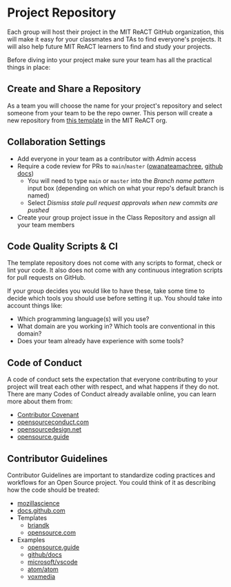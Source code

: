 # Project Repository

Each group will host their project in the MIT ReACT GitHub organization, this
will make it easy for your classmates and TAs to find everyone's projects. It
will also help future MIT ReACT learners to find and study your projects.

Before diving into your project make sure your team has all the practical things
in place:

## Create and Share a Repository

As a team you will choose the name for your project's repository and select
someone from your team to be the repo owner. This person will create a new
repository from
[this template](https://github.com/MIT-ReACT/digital-projects-template) in the
MIT ReACT org.

## Collaboration Settings

- Add everyone in your team as a contributor with _Admin_ access
- Require a code review for PRs to `main`/`master`
  \([owanateamachree](https://owanateamachree.medium.com/how-to-protect-the-master-branch-on-github-ab85e9b6b03),
  [github docs](https://docs.github.com/en/github/collaborating-with-issues-and-pull-requests/approving-a-pull-request-with-required-reviews)\)
  - You will need to type `main` or `master` into the _Branch name pattern_
    input box \(depending on which on what your repo's default branch is named\)
  - Select _Dismiss stale pull request approvals when new commits are pushed_
- Create your group project issue in the Class Repository and assign all your
  team members

## Code Quality Scripts & CI

The template repository does not come with any scripts to format, check or lint
your code. It also does not come with any continuous integration scripts for
pull requests on GitHub.

If your group decides you would like to have these, take some time to decide
which tools you should use before setting it up. You should take into account
things like:

- Which programming language(s) will you use?
- What domain are you working in? Which tools are conventional in this domain?
- Does your team already have experience with some tools?

## Code of Conduct

A code of conduct sets the expectation that everyone contributing to your
project will treat each other with respect, and what happens if they do not.
There are many Codes of Conduct already available online, you can learn more
about them from:

- [Contributor Covenant](https://www.contributor-covenant.org/)
- [opensourceconduct.com](https://opensourceconduct.com/)
- [opensourcedesign.net](https://opensourcedesign.net/code-of-conduct/)
- [opensource.guide](https://opensource.guide/code-of-conduct/)

## Contributor Guidelines

Contributor Guidelines are important to standardize coding practices and
workflows for an Open Source project. You could think of it as describing how
the code should be treated:

- [mozillascience](https://mozillascience.github.io/working-open-workshop/contributing/)
- [docs.github.com](https://docs.github.com/en/github/building-a-strong-community/setting-guidelines-for-repository-contributors)
- Templates
  - [briandk](https://gist.github.com/briandk/3d2e8b3ec8daf5a27a62)
  - [opensource.com](https://opensource.com/life/16/3/contributor-guidelines-template-and-tips)
- Examples
  - [opensource.guide](https://github.com/github/opensource.guide/blob/main/CONTRIBUTING.md)
  - [github/docs](https://github.com/github/docs/blob/main/CONTRIBUTING.md)
  - [microsoft/vscode](https://github.com/microsoft/vscode/blob/main/CONTRIBUTING.md)
  - [atom/atom](https://github.com/atom/atom/blob/master/CONTRIBUTING.md)
  - [voxmedia](https://github.com/voxmedia/open-source-contribution-guidelines)
